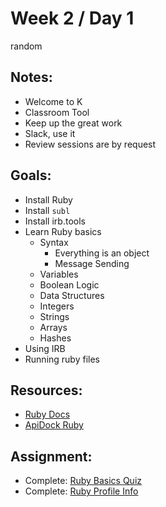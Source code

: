# Week 2 / Day 1
random
## Notes:
   - Welcome to K
   - Classroom Tool
   - Keep up the great work
   - Slack, use it
   - Review sessions are by request

## Goals:
   - Install Ruby
   - Install `subl`
   - Install irb.tools
   - Learn Ruby basics
     - Syntax
       - Everything is an object
       - Message Sending
     - Variables
     - Boolean Logic
     - Data Structures
     - Integers
     - Strings
     - Arrays
     - Hashes
   - Using IRB
   - Running ruby files

## Resources:
   - [Ruby Docs](http://ruby-doc.org/)
   - [ApiDock Ruby](http://apidock.com/ruby/)

## Assignment:
   - Complete: [Ruby Basics Quiz](https://github.com/jah2488/notes/blob/master/week2/day1/ruby-basics.md)
   - Complete: [Ruby Profile Info](https://github.com/jah2488/notes/blob/master/week2/day1/ruby-profile.md)
